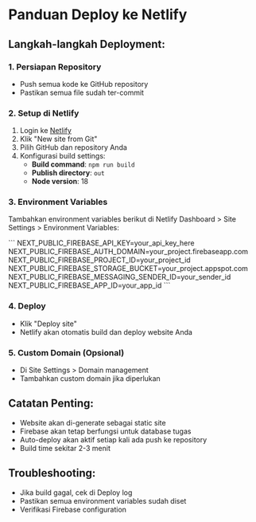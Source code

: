 # Panduan Deploy ke Netlify

## Langkah-langkah Deployment:

### 1. Persiapan Repository
- Push semua kode ke GitHub repository
- Pastikan semua file sudah ter-commit

### 2. Setup di Netlify
1. Login ke [Netlify](https://netlify.com)
2. Klik "New site from Git"
3. Pilih GitHub dan repository Anda
4. Konfigurasi build settings:
   - **Build command**: `npm run build`
   - **Publish directory**: `out`
   - **Node version**: 18

### 3. Environment Variables
Tambahkan environment variables berikut di Netlify Dashboard > Site Settings > Environment Variables:

\`\`\`
NEXT_PUBLIC_FIREBASE_API_KEY=your_api_key_here
NEXT_PUBLIC_FIREBASE_AUTH_DOMAIN=your_project.firebaseapp.com
NEXT_PUBLIC_FIREBASE_PROJECT_ID=your_project_id
NEXT_PUBLIC_FIREBASE_STORAGE_BUCKET=your_project.appspot.com
NEXT_PUBLIC_FIREBASE_MESSAGING_SENDER_ID=your_sender_id
NEXT_PUBLIC_FIREBASE_APP_ID=your_app_id
\`\`\`

### 4. Deploy
- Klik "Deploy site"
- Netlify akan otomatis build dan deploy website Anda

### 5. Custom Domain (Opsional)
- Di Site Settings > Domain management
- Tambahkan custom domain jika diperlukan

## Catatan Penting:
- Website akan di-generate sebagai static site
- Firebase akan tetap berfungsi untuk database tugas
- Auto-deploy akan aktif setiap kali ada push ke repository
- Build time sekitar 2-3 menit

## Troubleshooting:
- Jika build gagal, cek di Deploy log
- Pastikan semua environment variables sudah diset
- Verifikasi Firebase configuration
